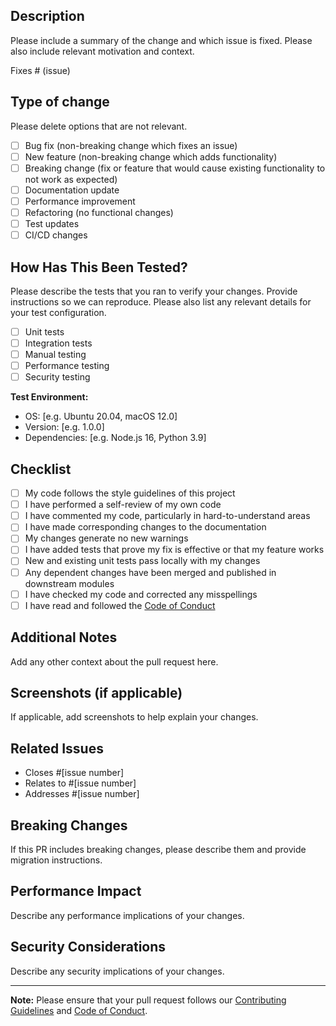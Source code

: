 ## Description

Please include a summary of the change and which issue is fixed. Please also include relevant motivation and context.

Fixes # (issue)

## Type of change

Please delete options that are not relevant.

- [ ] Bug fix (non-breaking change which fixes an issue)
- [ ] New feature (non-breaking change which adds functionality)
- [ ] Breaking change (fix or feature that would cause existing functionality to not work as expected)
- [ ] Documentation update
- [ ] Performance improvement
- [ ] Refactoring (no functional changes)
- [ ] Test updates
- [ ] CI/CD changes

## How Has This Been Tested?

Please describe the tests that you ran to verify your changes. Provide instructions so we can reproduce. Please also list any relevant details for your test configuration.

- [ ] Unit tests
- [ ] Integration tests
- [ ] Manual testing
- [ ] Performance testing
- [ ] Security testing

**Test Environment:**
- OS: [e.g. Ubuntu 20.04, macOS 12.0]
- Version: [e.g. 1.0.0]
- Dependencies: [e.g. Node.js 16, Python 3.9]

## Checklist

- [ ] My code follows the style guidelines of this project
- [ ] I have performed a self-review of my own code
- [ ] I have commented my code, particularly in hard-to-understand areas
- [ ] I have made corresponding changes to the documentation
- [ ] My changes generate no new warnings
- [ ] I have added tests that prove my fix is effective or that my feature works
- [ ] New and existing unit tests pass locally with my changes
- [ ] Any dependent changes have been merged and published in downstream modules
- [ ] I have checked my code and corrected any misspellings
- [ ] I have read and followed the [Code of Conduct](CODE_OF_CONDUCT.md)

## Additional Notes

Add any other context about the pull request here.

## Screenshots (if applicable)

If applicable, add screenshots to help explain your changes.

## Related Issues

- Closes #[issue number]
- Relates to #[issue number]
- Addresses #[issue number]

## Breaking Changes

If this PR includes breaking changes, please describe them and provide migration instructions.

## Performance Impact

Describe any performance implications of your changes.

## Security Considerations

Describe any security implications of your changes.

---

**Note:** Please ensure that your pull request follows our [Contributing Guidelines](https://github.com/DNSMadeEasy/.github/blob/main/CONTRIBUTING.md) and [Code of Conduct](https://github.com/DNSMadeEasy/.github/blob/main/CODE_OF_CONDUCT.md).
